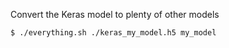 Convert the Keras model to plenty of other models

```bash
$ ./everything.sh ./keras_my_model.h5 my_model
```
